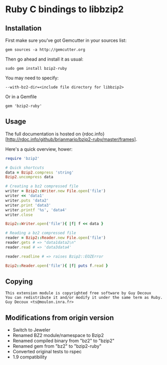 # Ruby C bindings to libbzip2

## Installation

First make sure you’ve got Gemcutter in your sources list:

`gem sources -a http://gemcutter.org`

Then go ahead and install it as usual:

`sudo gem install bzip2-ruby`

You may need to specify:

`--with-bz2-dir=<include file directory for libbzip2>`

Or in a Gemfile

`gem 'bzip2-ruby'`

## Usage

The full documentation is hosted on {rdoc.info}[http://rdoc.info/github/brianmario/bzip2-ruby/master/frames].

Here's a quick overview, hower:

``` ruby
require 'bzip2'

# Quick shortcuts
data = Bzip2.compress 'string'
Bzip2.uncompress data

# Creating a bz2 compressed file
writer = Bzip2::Writer.new File.open('file')
writer << 'data1'
writer.puts 'data2'
writer.print 'data3'
writer.printf '%s', 'data4'
writer.close

Bzip2::Writer.open('file'){ |f| f << data }

# Reading a bz2 compressed file
reader = Bzip2::Reader.new File.open('file')
reader.gets # => "data1data2\n"
reader.read # => 'data3data4'

reader.readline # => raises Bzip2::EOZError

Bzip2::Reader.open('file'){ |f| puts f.read }
```

## Copying

```
This extension module is copyrighted free software by Guy Decoux
You can redistribute it and/or modify it under the same term as Ruby.
Guy Decoux <ts@moulon.inra.fr>
```

## Modifications from origin version

* Switch to Jeweler
* Renamed BZ2 module/namespace to Bzip2
* Renamed compiled binary from "bz2" to "bzip2"
* Renamed gem from "bz2" to "bzip2-ruby"
* Converted original tests to rspec
* 1.9 compatibility
